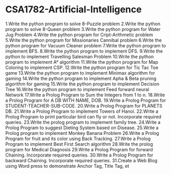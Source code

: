# CSA1782-Artificial-Intelligence
1.Write the python program to solve 8-Puzzle problem
2.Write the python program to solve 8-Queen problem
3.Write the python program for Water Jug Problem
4.Write the python program for Cript-Arithmetic problem
5.Write the python program for Missionaries Cannibal problem
6.Write the python program for Vacuum Cleaner problem
7.Write the python program to implement BFS.
8.Write the python program to implement DFS.
9.Write the python to implement Travelling Salesman Problem
10.Write the python program to implement A* algorithm
11.Write the python program for Map Coloring to implement CSP.
12.Write the python program for Tic Tac Toe game
13.Write the python program to implement Minimax algorithm for gaming
14.Write the python program to implement Apha & Beta pruning algorithm for gaming
15.Write the python program to implement Decision Tree
16.Write the python program to implement Feed forward neural Network
17.Write a Prolog Program to Sum the Integers from 1 to n.
18.Write a Prolog Program for A DB WITH NAME, DOB.
19.Write a Prolog Program for STUDENT-TEACHER-SUB-CODE.
20.Write a Prolog Program for PLANETS DB.
21.Write a Prolog Program to implement Towers of Hanoi.
22.Write a Prolog Program to print particular bird can fly or not. Incorporate required queries.
23.Write the prolog program to implement family tree.
24.Write a Prolog Program to suggest Dieting System based on Disease.
25.Write a Prolog program to implement Monkey Banana Problem
26.Write a Prolog Program for fruit and its color using Back Tracking.
27.Write a Prolog Program to implement Best First Search algorithm
28.Write the prolog program for Medical Diagnosis
29.Write a Prolog Program for forward Chaining. Incorporate required queries.
30.Write a Prolog Program for backward Chaining. Incorporate required queries.
31.Create a Web Blog using Word press to demonstrate Anchor Tag, Title Tag, et
